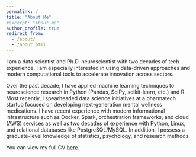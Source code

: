 ```yaml
---
permalink: /
title: "About Me"
#excerpt: "About me"
author_profile: true
redirect_from: 
  - /about/
  - /about.html
---
```


I am a data scientist and Ph.D. neuroscientist with two decades of tech experience. I am especially interested in using data-driven approaches and modern computational tools to accelerate innovation across sectors.

Over the past decade, I have applied machine learning techniques to neuroscience research in Python (Pandas, SciPy, scikit-learn, etc.) and R. Most recently, I spearheaded data science initiatives at a pharmatech startup focused on developing next-generation mental wellness medications. I have recent experience with modern informational infrastructure such as Docker, Spark, orchestration frameworks, and cloud (AWS) services as well as two decades of experience with Python, Linux, and relational databases like PostgreSQL/MySQL. In addition, I possess a graduate-level knowledge of statistics, psychology, and research methods.

You can view my full CV [here](/cv).
